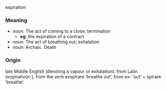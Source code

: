 expiration
### Meaning
+ _noun_: The act of coming to a close; termination
	+ __eg__: the expiration of a contract
+ _noun_: The act of breathing out; exhalation
+ _noun_: Archaic. Death

### Origin

late Middle English (denoting a vapour or exhalation): from Latin exspiratio(n-), from the verb exspirare ‘breathe out’, from ex- ‘out’ + spirare ‘breathe’.
